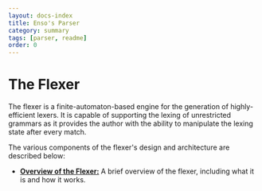 ```yaml
---
layout: docs-index
title: Enso's Parser
category: summary
tags: [parser, readme]
order: 0
---
```


# The Flexer

The flexer is a finite-automaton-based engine for the generation of
highly-efficient lexers. It is capable of supporting the lexing of unrestricted
grammars as it provides the author with the ability to manipulate the lexing
state after every match.

The various components of the flexer's design and architecture are described
below:

- [**Overview of the Flexer:**](./flexer.md) A brief overview of the flexer,
  including what it is and how it works.
